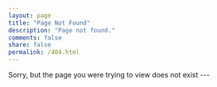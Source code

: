 ```yaml
---
layout: page
title: "Page Not Found"
description: "Page not found."
comments: false
share: false
permalink: /404.html
---  
```


Sorry, but the page you were trying to view does not exist --- 

<script type="text/javascript">
  var GOOG_FIXURL_LANG = 'en';
  var GOOG_FIXURL_SITE = '{{ site.url }}'
</script>
<script type="text/javascript"
  src="//linkhelp.clients.google.com/tbproxy/lh/wm/fixurl.js">
</script>
